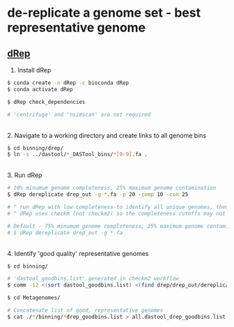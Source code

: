 # de-replicate a genome set - best representative genome

## [dRep](https://github.com/MrOlm/drep)

1. Install dRep

```bash
$ conda create -n dRep -c bioconda dRep
$ conda activate dRep

$ dRep check_dependencies

# 'centrifuge' and 'nsimscan' are not required
```

\
2. Navigate to a working directory and create links to all genome bins

```bash
$ cd binning/drep/
$ ln -s ../dastool/*_DASTool_bins/*[0-9].fa .
```

\
3. Run dRep 

```bash
# 10% minumum genome completeness, 25% maximum genome contamination
$ dRep dereplicate drep_out -g *.fa -p 20 -comp 10 -con 25

# ^ run dRep with low completeness to identify all unique genomes, then filter by completeness and contamination to identify good quality bins.
# ^ dRep uses checkm (not checkm2) so the completeness cutoffs may not capture diversity of minimal-genomes CPR and DPANN

# Default - 75% minumum genome completeness, 25% maximum genome contamination
# $ dRep dereplicate drep_out -g *.fa
```


\
4. Identify 'good quality' representative genomes

```bash
$ cd binning/

# 'dastool_goodbins.list' generated in checkm2 workflow
$ comm -12 <(sort dastool_goodbins.list) <(find drep/drep_out/dereplicated_genomes/ -name "*.fa" -exec basename {} \; | sort) > dastool_drep_goodbins.list

$ cd Metagenomes/

# Concatenate list of good, representative genomes
$ cat ./*/binning/*drep_goodbins.list > all.dastool_drep_goodbins.list
```



